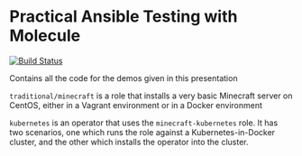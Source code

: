 # Practical Ansible Testing with Molecule

[![Build Status](https://travis-ci.com/fabianvf/practical-testing-with-molecule.svg?branch=master)](https://travis-ci.com/fabianvf/practical-testing-with-molecule)

Contains all the code for the demos given in this presentation

`traditional/minecraft` is a role that installs a very basic Minecraft server on CentOS, either in a Vagrant environment or in a Docker environment

`kubernetes` is an operator that uses the `minecraft-kubernetes` role. It has two scenarios, one which runs the role against a Kubernetes-in-Docker cluster, and the other which installs the operator into the cluster.
